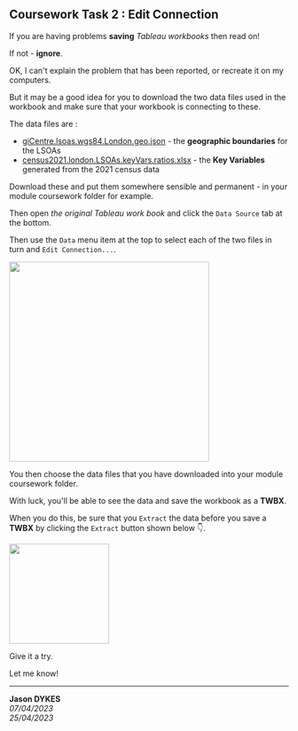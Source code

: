<link rel="stylesheet" href="https://jsndyks.github.io/sg2047/css/sg2047.css">

## Coursework Task 2 : Edit Connection

<style type="text/css">

.container-fluid {margin-left:2em;margin-right:2em; margin-bottom:2em"}
.q {background-color:#f6fef0; margin:1em; padding:1.25em; padding-left:2em; font-size:90%; color:#20b020; markdown=1}
.aside {background-color:#fdfdfd; margin:1em; padding:1.25em; padding-left:5em; padding-right:2em; font-size:90%; color:#404040; border:#e0e0e0 dashed 1pt; markdown=1}
.iB {border:solid #c0c0c0 1px; padding:0.25em; margin:0.5em;}
.iR {float:right; margin:0.5em; margin-left:1em}
.break {clear:both}
.hrl {border:0.5px dashed #e0e0e0; height:0.25px; background-color:#fff}

h4 h5 h6 {color:#f00}
.reality {background-color:#fff8f0; padding:0.5em; border:0.5em}
.r2 {font-size:80%}

</style>

If you are having problems **saving** _Tableau workbooks_ then read on!

If not - **ignore**.

OK, I can't explain the problem that has been reported, or recreate it on my computers.

But it may be a good idea for you to download the two data files used in the workbook and make sure that your workbook is connecting to these.

The data files are :

- [giCentre.lsoas.wgs84.London.geo.json](https://jsndyks.github.io/sg2047/moodle/courseworkTask2/data/giCentre.lsoas.wgs84.London.geo.json) - the **geographic boundaries** for the LSOAs
- [census2021.london.LSOAs.keyVars.ratios.xlsx](https://jsndyks.github.io/sg2047/moodle/courseworkTask2/data/census2021.london.LSOAs.keyVars.ratios.xlsx) - the **Key Variables** generated from the 2021 census data

Download these and put them somewhere sensible and permanent - in your module coursework folder for example.

Then open _the original Tableau work book_ and click the <code>Data Source</code> tab at the bottom.

Then use the <code>Data</code> menu item at the top to select each of the two files in turn and <code>Edit Connection...</code>.

<img src="https://jsndyks.github.io/sg2047/moodle/courseworkTask2/img/tableau.editConnection.png" width=360/>

You then choose the data files that you have downloaded into your module coursework folder.

With luck, you'll be able to see the data and save the workbook as a **TWBX**.

When you do this, be sure that you <code>Extract</code> the data before you save a **TWBX** by clicking the <code>Extract</code> button shown below 👇.

<img src="https://jsndyks.github.io/sg2047/moodle/courseworkTask2/img/tableau.dataExtract.png" width=180/>

Give it a try.

Let me know!

---

**Jason DYKES**<br/>
_07/04/2023_ <br/>
_25/04/2023_

<!--- -->

</div>
